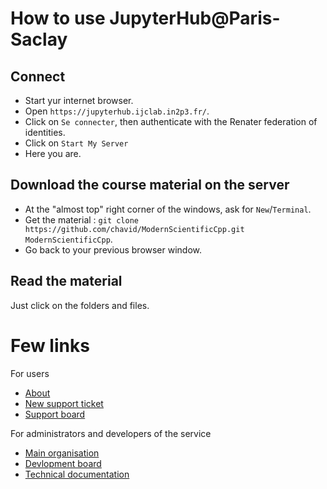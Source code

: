 
# How to use JupyterHub@Paris-Saclay

## Connect

- Start yur internet browser.
- Open `https://jupyterhub.ijclab.in2p3.fr/`.
- Click on `Se connecter`, then authenticate with the Renater federation of identities.
- Click on `Start My Server`
- Here you are.

## Download the course material on the server

- At the "almost top" right corner of the windows, ask for `New`/`Terminal`.
- Get the material : `git clone https://github.com/chavid/ModernScientificCpp.git ModernScientificCpp`.
- Go back to your previous browser window.

## Read the material

Just click on the folders and files.


# Few links

For users
- [About](https://jupyterhub.ijclab.in2p3.fr/about.html)
- [New support ticket](https://gitlab.in2p3.fr/jupyterhub-paris-saclay/support-requests/-/issues/new)
- [Support board](https://gitlab.in2p3.fr/jupyterhub-paris-saclay/support-requests/-/boards)

For administrators and developers of the service
- [Main organisation](https://gitlab.in2p3.fr/groups/jupyterhub-paris-saclay)
- [Devlopment board](https://gitlab.in2p3.fr/jupyterhub-paris-saclay/jupyterhub-configuration/-/blob/master/README.md)
- [Technical documentation](https://gitlab.in2p3.fr/jupyterhub-paris-saclay/jupyterhub-configuration/-/blob/master/README.md)